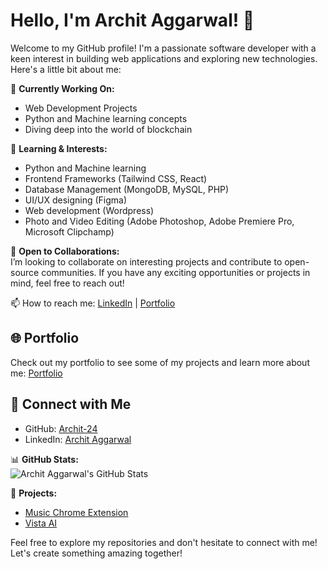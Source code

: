 # Hello, I'm Archit Aggarwal! 👋

Welcome to my GitHub profile! I'm a passionate software developer with a keen interest in building web applications and exploring new technologies. Here's a little bit about me:

🔭 **Currently Working On:**  
- Web Development Projects
- Python and Machine learning concepts
- Diving deep into the world of blockchain

🌱 **Learning & Interests:**  
- Python and Machine learning
- Frontend Frameworks (Tailwind CSS, React)
- Database Management (MongoDB, MySQL, PHP)
- UI/UX designing (Figma)
- Web development (Wordpress)
- Photo and Video Editing (Adobe Photoshop, Adobe Premiere Pro, Microsoft Clipchamp)

👯 **Open to Collaborations:**  
I’m looking to collaborate on interesting projects and contribute to open-source communities. If you have any exciting opportunities or projects in mind, feel free to reach out!

📫 How to reach me: [LinkedIn](https://www.linkedin.com/in/architagg07/) | [Portfolio](https://aryagupta01.github.io/Portfolio-Website/)
## 🌐 Portfolio

Check out my portfolio to see some of my projects and learn more about me: [Portfolio](https://dev-archit-portfolio.pantheonsite.io/)

## 🤝 Connect with Me

- GitHub: [Archit-24](https://github.com/Archit-24)
- LinkedIn: [Archit Aggarwal](https://www.linkedin.com/in/architagg07/)

📊 **GitHub Stats:**  
![Archit Aggarwal's GitHub Stats](https://github-readme-stats.vercel.app/api?username=AryaGupta01&show_icons=true&theme=radical)

🔗 **Projects:**  
- [Music Chrome Extension](https://aryagupta01.github.io/Music-Chrome-Extension/)
- [Vista AI](https://aryagupta01.github.io/VISTA-AI/)

Feel free to explore my repositories and don't hesitate to connect with me! Let's create something amazing together!

